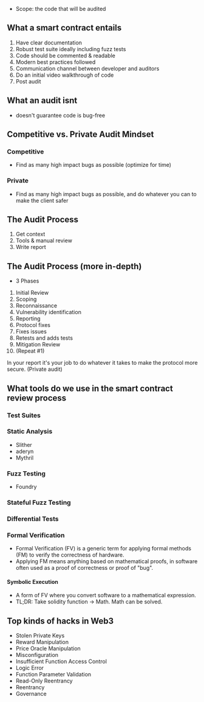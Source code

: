 - Scope: the code that will be audited

## What a smart contract entails

1. Have clear documentation
2. Robust test suite ideally including fuzz tests
3. Code should be commented & readable
4. Modern best practices followed
5. Communication channel between developer and auditors
6. Do an initial video walkthrough of code
7. Post audit

## What an audit isnt

- doesn't guarantee code is bug-free

## Competitive vs. Private Audit Mindset

### Competitive

- Find as many high impact bugs as possible (optimize for time)

### Private

- Find as many high impact bugs as possible, and do whatever you can to make the client safer

## The Audit Process

1. Get context
2. Tools & manual review
3. Write report

## The Audit Process (more in-depth)

- 3 Phases

1. Initial Review
1. Scoping
1. Reconnaissance
1. Vulnerability identification
1. Reporting
1. Protocol fixes
1. Fixes issues
1. Retests and adds tests
1. Mitigation Review
1. (Repeat #1)

In your report it's your job to do whatever it takes to make the protocol more secure. (Private audit)

## What tools do we use in the smart contract review process

### Test Suites

### Static Analysis

- Slither
- aderyn
- Mythril

### Fuzz Testing

- Foundry

### Stateful Fuzz Testing

### Differential Tests

### Formal Verification

- Formal Verification (FV) is a generic term for applying formal methods (FM) to verify the correctness of hardware.
- Applying FM means anything based on mathematical proofs, in software often used as a proof of correctness or proof of "bug".

#### Symbolic Execution

- A form of FV where you convert software to a mathematical expression.
- TL;DR: Take solidity function -> Math. Math can be solved.

## Top kinds of hacks in Web3

- Stolen Private Keys
- Reward Manipulation
- Price Oracle Manipulation
- Misconfiguration
- Insufficient Function Access Control
- Logic Error
- Function Parameter Validation
- Read-Only Reentrancy
- Reentrancy
- Governance
